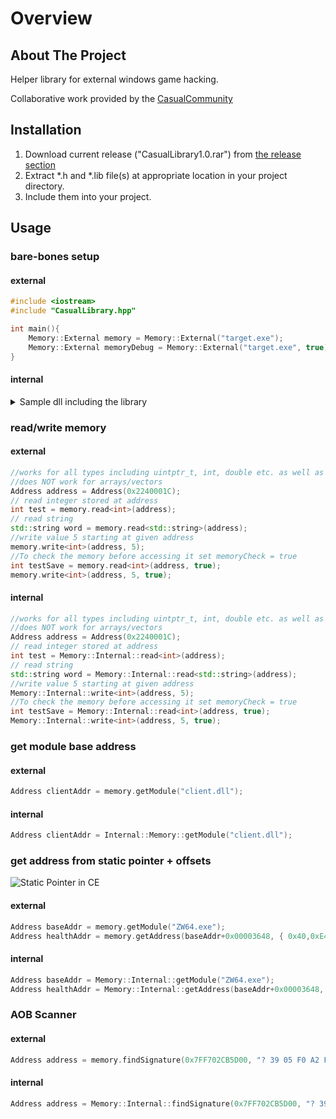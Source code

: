 # Overview

## About The Project

Helper library for external windows game hacking.

Collaborative work provided by the <a href="https://discord.gg/CRMQq4F" target="_blank">CasualCommunity</a>

## Installation

 1. Download current release ("CasualLibrary1.0.rar") from <a href="https://github.com/CasualCoder91/CasualLibrary/releases/" target="_blank">the release section</a>
 2. Extract *.h and *.lib file(s) at appropriate location in your project directory.
 3. Include them into your project.

<!---## Documentation

The main set of documentation can be found <a href="https://casualcoder91.github.io/CasualLibrary/html/index.html" target="_blank">here</a>--->
## Usage

### bare-bones setup

#### external

```cpp
#include <iostream>
#include "CasualLibrary.hpp"

int main(){
    Memory::External memory = Memory::External("target.exe");
    Memory::External memoryDebug = Memory::External("target.exe", true); //use for debug messages
}
```

#### internal

<details>
  <summary>Sample dll including the library</summary>

  ```cpp
  #include <Windows.h>
  #include <iostream>

  #include "CasualLibrary.hpp"

  HMODULE myhModule;

  DWORD __stdcall EjectThread(LPVOID lpParameter) {
      Sleep(100);
      FreeLibraryAndExitThread(myhModule, 0);
  }

  DWORD WINAPI Menue() {
      AllocConsole();
      FILE* fp;
      freopen_s(&fp, "CONOUT$", "w", stdout); // output only
      std::cout << "Running tests ...\n\n";

      //add Code here

      while (1) {
          Sleep(100);
          if (GetAsyncKeyState(VK_NUMPAD0))
              break;
      }
      fclose(fp);
      FreeConsole();
      CreateThread(0, 0, EjectThread, 0, 0, 0);
      return 0;
  }


  BOOL APIENTRY DllMain(HMODULE hModule,
      DWORD  ul_reason_for_call,
      LPVOID lpReserved
      )
  {
      switch (ul_reason_for_call)
      {
      case DLL_PROCESS_ATTACH:
          myhModule = hModule;
          CreateThread(NULL, 0, (LPTHREAD_START_ROUTINE)Menue, NULL, 0, NULL);
      case DLL_THREAD_ATTACH:
      case DLL_THREAD_DETACH:
      case DLL_PROCESS_DETACH:
          break;
      }
      return TRUE;
  }
  ```

</details>

### read/write memory

#### external

```cpp
//works for all types including uintptr_t, int, double etc. as well as custom structs and classes.
//does NOT work for arrays/vectors
Address address = Address(0x2240001C);
// read integer stored at address
int test = memory.read<int>(address);
// read string
std::string word = memory.read<std::string>(address);
//write value 5 starting at given address
memory.write<int>(address, 5);
//To check the memory before accessing it set memoryCheck = true
int testSave = memory.read<int>(address, true);
memory.write<int>(address, 5, true);
```

#### internal

```cpp
//works for all types including uintptr_t, int, double etc. as well as custom structs and classes.
//does NOT work for arrays/vectors
Address address = Address(0x2240001C);
// read integer stored at address
int test = Memory::Internal::read<int>(address);
// read string
std::string word = Memory::Internal::read<std::string>(address);
//write value 5 starting at given address
Memory::Internal::write<int>(address, 5);
//To check the memory before accessing it set memoryCheck = true
int testSave = Memory::Internal::read<int>(address, true);
Memory::Internal::write<int>(address, 5, true);
```

### get module base address

#### external

```cpp
Address clientAddr = memory.getModule("client.dll");
```

#### internal

```cpp
Address clientAddr = Internal::Memory::getModule("client.dll");
```

### get address from static pointer + offsets

![Static Pointer in CE](docs/img/getAddress.png)

#### external

```cpp
Address baseAddr = memory.getModule("ZW64.exe");
Address healthAddr = memory.getAddress(baseAddr+0x00003648, { 0x40,0xE4 });
```

#### internal

```cpp
Address baseAddr = Memory::Internal::getModule("ZW64.exe");
Address healthAddr = Memory::Internal::getAddress(baseAddr+0x00003648, { 0x40,0xE4 });
```

### AOB Scanner

#### external

```cpp
Address address = memory.findSignature(0x7FF702CB5D00, "? 39 05 F0 A2 F6 FF" , 10000);
```

#### internal

```cpp
Address address = Memory::Internal::findSignature(0x7FF702CB5D00, "? 39 05 F0 A2 F6 FF" , 10000);
```
